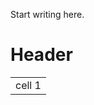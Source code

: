 [//]: # (title: DeleteMe18.md.md)

Start writing here.

[](DeleteMe17.d.md)

# Header

<table id="table">
<tr>
<td>
cell 1
</td>
</tr>
</table>
